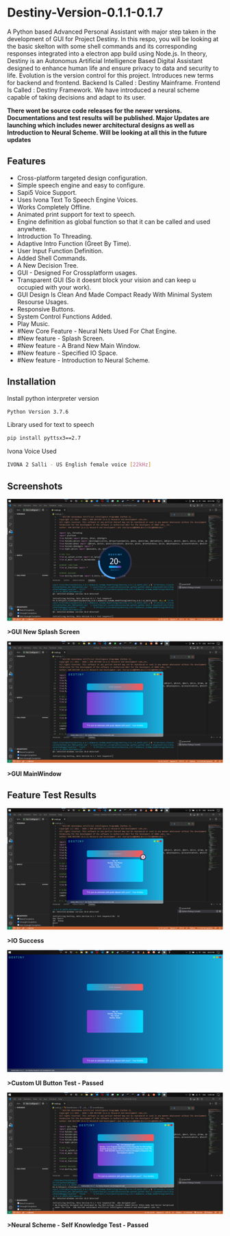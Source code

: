 
# Destiny-Version-0.1.1-0.1.7



A Python based Advanced Personal Assistant with major step taken in the development of GUI for Project Destiny.
In this respo, you will be looking at the basic skelton with some shell commands and its corresponding responses integrated into a electron app build using Node.js.
In theory, Destiny is an Autonomus Artificial Intelligence Based Digital Assistant designed to
enhance human life and ensure privacy to data and security to life.
Evolution is the version control for this project. 
Introduces new terms for backend and frontend.
Backend Is Called : Destiny Mainframe.
Frontend Is Called : Destiny Framework.
We have introduced a neural scheme capable of taking decisions and adapt to its user.

**There wont be source code releases for the newer versions.
Documentations and test results will be published. Major Updates are launching which includes newer architectural designs as well as Introduction to Neural Scheme. Will be looking at all this in the future updates**
## Features

- Cross-platform targeted design configuration.
- Simple speech engine and easy to configure.
- Sapi5 Voice Support.
- Uses Ivona Text To Speech Engine Voices.
- Works Completely Offline.
- Animated print support for text to speech.
- Engine definition as global function so that it can be called and used anywhere.
- Introduction To Threading.
- Adaptive Intro Function (Greet By Time).
- User Input Function Definition.
- Added Shell Commands.
- A New Decision Tree.
- GUI - Designed For Crossplatform usages.
- Transparent GUI (So it doesnt block your vision and can keep u occupied with your work).
- GUI Design Is Clean And Made Compact Ready With Minimal System Resourse Usages.
- Responsive Buttons.
- System Control Functions Added.
- Play Music.
- #New Core Feature - Neural Nets Used For Chat Engine.
- #New feature - Splash Screen.
- #New feature - A Brand New Main Window.
- #New feature - Specified IO Space.
- #New feature - Introduction to Neural Scheme.


## Installation

Install python interpreter version

```bash
Python Version 3.7.6

```
Library used for text to speech

```bash
pip install pyttsx3==2.7

```
Ivona Voice Used
```bash
IVONA 2 Salli - US English female voice [22kHz]

```

## Screenshots

![App Screenshot](https://github.com/ODRDLabs/Destiny-Version-0.1.1-0.1.7/blob/main/Screenshots/Splash%20Screeen.png)

**>GUI New Splash Screen**

![App Screenshot](https://github.com/ODRDLabs/Destiny-Version-0.1.1-0.1.7/blob/main/Screenshots/Main%20Window.png)

**>GUI MainWindow**

## Feature Test Results

![App Screenshot](https://github.com/ODRDLabs/Destiny-Version-0.1.1-0.1.7/blob/main/Screenshots/IO%20Success.png)

**>IO Success**

![App Screenshot](https://github.com/ODRDLabs/Destiny-Version-0.1.1-0.1.7/blob/main/Screenshots/Button%20Test.png)

**>Custom UI Button Test - Passed**

![App Screenshot](https://github.com/ODRDLabs/Destiny-Version-0.1.1-0.1.7/blob/main/Screenshots/Neuraltest.png)

**>Neural Scheme - Self Knowledge Test - Passed**
